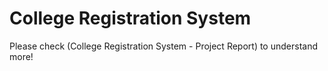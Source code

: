 # College Registration System

Please check (College Registration System - Project Report) to understand more!
